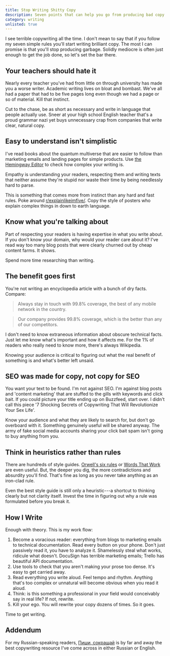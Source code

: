 ```yaml
---
title: Stop Writing Shitty Copy
description: Seven points that can help you go from producing bad copy to becoming a good enough copywriter.
category: writing
unlisted: true
---
```


I see terrible copywriting all the time. I don't mean to say that if you follow my seven simple rules you'll start writing brilliant copy. The most I can promise is that you'll stop producing garbage. Solidly mediocre is often just enough to get the job done, so let's set the bar there.

## Your teachers should hate it

Nearly every teacher you've had from little on through university has made you a worse writer. Academic writing lives on bloat and bombast. We've all had a paper that had to be five pages long even though we had a page or so of material. Kill that instinct.

Cut to the chase, be as short as necessary and write in language that people actually use. Sneer at your high school English teacher that's a proud grammar nazi yet buys unnecessary crap from companies that write clear, natural copy.

## Easy to understand isn't simplistic 

I've read books about the quantum multiverse that are easier to follow than marketing emails and landing pages for simple products. Use [the Hemingway Editor][the] to check how complex your writing is.

Empathy is understanding your readers, respecting them and writing texts that neither assume they're stupid nor waste their time by being needlessly hard to parse.

This is something that comes more from instinct than any hard and fast rules. Poke around [r/explainlikeimfive/][elif]. Copy the style of posters who explain complex things in down to earth language.

## Know what you're talking about

Part of respecting your readers is having expertise in what you write about. If you don't know your domain, why would your reader care about it? I've read way too many blog posts that were clearly churned out by cheap content farms. It shows.   

Spend more time researching than writing.

## The benefit goes first

You're not writing an encyclopedia article with a bunch of dry facts. Compare:

> Always stay in touch with 99.8% coverage, the best of any mobile network in the country.

> Our company provides 99.8% coverage, which is the better than any of our competitors.

I don't need to know extraneous information about obscure technical facts. Just let me know what's important and how it affects me. For the 1% of readers who really need to know more, there's always Wikipedia.

Knowing your audience is critical to figuring out what the real benefit of something is and what's better left unsaid.  

## SEO was made for copy, not copy for SEO

You want your text to be found. I'm not against SEO. I'm against blog posts and 'content marketing' that are stuffed to the gills with keywords and click bait. If you could picture your title ending up on Buzzfeed, start over. I didn't call this piece '7 Shocking Secrets of Copywriting That Will Revolutionize Your Sex Life'.

Know your audience and what they are likely to search for, but don't go overboard with it. Something genuinely useful will be shared anyway. The army of fake social media accounts sharing your click bait spam isn't going to buy anything from you.

## Think in heuristics rather than rules

There are hundreds of style guides. [Orwell's six rules][orwell] or [Words That Work][wtw] are even useful. But, the deeper you dig, the more contradictions and absurdity you'll find. That's fine as long as you never take anything as an iron-clad rule.

Even the best style guide is still only a heuristic---a shortcut to thinking clearly but not clarity itself. Invest the time in figuring out why a rule was formulated before you break it.

## How I Write

Enough with theory. This is my work flow:

1. Become a voracious reader: everything from blogs to marketing emails to technical documentation. Read every button on your phone. Don't just passively read it, you have to analyze it. Shamelessly steal what works, ridicule what doesn't. DocuSign has terrible marketing emails; Trello has beautiful API documentation.
2. Use tools to check that you aren't making your prose too dense. It's easy to get carried away.
3. Read everything you write aloud. Feel tempo and rhythm. Anything that's too complex or unnatural will become obvious when you read it aloud.
4. Think: is this something a professional in your field would conceivably say in real life? If not, rewrite.
5. Kill your ego. You will rewrite your copy dozens of times. So it goes.

Time to get writing. 

## Addendum 
For my Russian-speaking readers, [Пиши, сокращай][pis] is by far and away the best copywriting resource I've come across in either Russian or English. 

[the]: http://www.hemingwayapp.com
[elif]: https://www.reddit.com/r/explainlikeimfive/
[orwell]: https://www.economist.com/blogs/prospero/2013/07/george-orwell-writing
[wtw]: https://www.amazon.com/Words-That-Work-What-People/dp/1401309291/
[pis]: https://book.glvrd.ru/